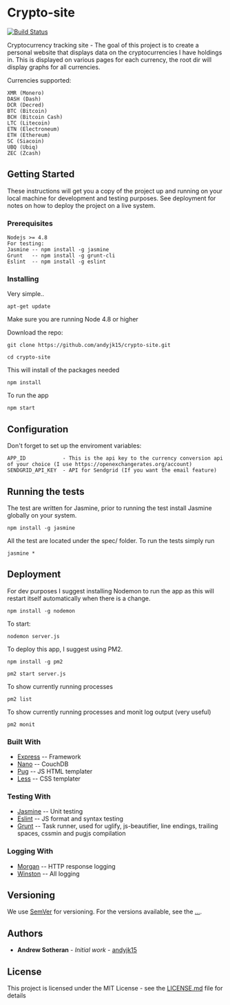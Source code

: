# Crypto-site
[![Build Status](https://travis-ci.org/andyjk15/crypto-site.svg?branch=master)](https://travis-ci.org/andyjk15/crypto-site)

Cryptocurrency tracking site - The goal of this project is to create a personal website that displays data on the cryptocurrencies I have holdings in.
This is displayed on various pages for each currency, the root dir will display graphs for all currencies.

Currencies supported:
```
XMR (Monero) 
DASH (Dash)
DCR (Decred)
BTC (Bitcoin)
BCH (Bitcoin Cash)
LTC (Litecoin)
ETN (Electroneum)
ETH (Ethereum)
SC (Siacoin)
UBQ (Ubiq)
ZEC (Zcash)
```

## Getting Started
These instructions will get you a copy of the project up and running on your local machine for development and testing purposes. See deployment for notes on how to deploy the project on a live system.

### Prerequisites

```
Nodejs >= 4.8
For testing: 
Jasmine -- npm install -g jasmine
Grunt   -- npm install -g grunt-cli
Eslint  -- npm install -g eslint
```

### Installing

Very simple..
```
apt-get update
```
Make sure you are running Node 4.8 or higher

Download the repo:
```
git clone https://github.com/andyjk15/crypto-site.git
```
```
cd crypto-site
```
This will install of the packages needed
```
npm install
```
To run the app
```
npm start
```

## Configuration
Don't forget to set up the enviroment variables:
```
APP_ID            - This is the api key to the currency conversion api of your choice (I use https://openexchangerates.org/account)
SENDGRID_API_KEY  - API for Sendgrid (If you want the email feature)
```

## Running the tests

The test are written for Jasmine, prior to running the test install Jasmine globally on your system.
```
npm install -g jasmine
```
All the test are located under the spec/ folder.
To run the tests simply run
```
jasmine *
```

## Deployment

For dev purposes I suggest installing Nodemon to run the app as this will restart itself automatically when there is a change.
```
npm install -g nodemon
```
To start:
```
nodemon server.js
```

To deploy this app, I suggest using PM2.
```
npm install -g pm2

pm2 start server.js
```
To show currently running processes
```
pm2 list
```
To show currently running processes and monit log output (very useful)
```
pm2 monit
```

### Built With

* [Express](https://expressjs.com/) -- Framework
* [Nano](https://github.com/apache/couchdb-nano) -- CouchDB
* [Pug](https://pugjs.org/api/getting-started.html/) -- JS HTML templater
* [Less](http://lesscss.org/) -- CSS templater

### Testing With

* [Jasmine](https://jasmine.github.io/) -- Unit testing
* [Eslint](https://eslint.org/) -- JS format and syntax testing
* [Grunt](https://gruntjs.com/) -- Task runner, used for uglify, js-beautifier, line endings, trailing spaces, cssmin and pugjs compilation

### Logging With

* [Morgan](https://github.com/expressjs/morgan) -- HTTP response logging
* [Winston](https://github.com/winstonjs/winston) -- All logging 

## Versioning

We use [SemVer](http://semver.org/) for versioning. For the versions available, see the [...](...). 

## Authors

* **Andrew Sotheran** - *Initial work* - [andyjk15](https://github.com/andyjk15)

## License

This project is licensed under the MIT License - see the [LICENSE.md](LICENSE.md) file for details
